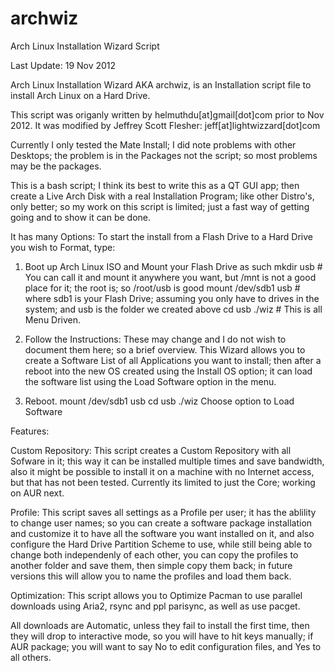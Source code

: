 archwiz
=======

Arch Linux Installation Wizard Script

Last Update: 19 Nov 2012

Arch Linux Installation Wizard AKA archwiz,
is an Installation script file to install Arch Linux on a Hard Drive.

This script was origanly written by helmuthdu[at]gmail[dot]com prior to Nov 2012.
It was modified by Jeffrey Scott Flesher: jeff[at]lightwizzard[dot]com

Currently I only tested the Mate Install; I did note problems with other Desktops; 
the problem is in the Packages not the script; so most problems may be the packages.

This is a bash script; I think its best to write this as a QT GUI app; 
then create a Live Arch Disk with a real Installation Program; like other Distro's, only better; 
so my work on this script is limited; just a fast way of getting going and to show it can be done.

It has many Options:
To start the install from a Flash Drive to a Hard Drive you wish to Format, type:
1.  Boot up Arch Linux ISO and Mount your Flash Drive as such
    mkdir usb # You can call it and mount it anywhere you want, but /mnt is not a good place for it; the root is; so /root/usb is good
    mount /dev/sdb1 usb # where sdb1 is your Flash Drive; assuming you only have to drives in the system; and usb is the folder we created above
    cd usb
    ./wiz # This is all Menu Driven.

2.  Follow the Instructions: These may change and I do not wish to document them here; so a brief overview.
    This Wizard allows you to create a Software List of all Applications you want to install; 
    then after a reboot into the new OS created using the Install OS option; 
    it can load the software list using the Load Software option in the menu.

3.  Reboot.
    mount /dev/sdb1 usb
    cd usb
    ./wiz
    Choose option to Load Software
    
Features:

Custom Repository: This script creates a Custom Repository with all Sofware in it; 
    this way it can be installed multiple times and save bandwidth, 
    also it might be possible to install it on a machine with no Internet access,
    but that has not been tested.
    Currently its limited to just the Core; working on AUR next.

Profile: This script saves all settings as a Profile per user; it has the ablility to change user names; 
    so you can create a software package installation and customize it to have all the software you want installed on it,
    and also configure the Hard Drive Partition Scheme to use, while still being able to change both independenly of each other,
    you can copy the profiles to another folder and save them, then simple copy them back; in future versions this will allow
    you to name the profiles and load them back.
    
Optimization: This script allows you to Optimize Pacman to use parallel downloads using Aria2, rsync and ppl parisync, as well as use pacget.

All downloads are Automatic, unless they fail to install the first time, then they will drop to interactive mode, so you will have to 
    hit keys manually; if AUR package; you will want to say No to edit configuration files, and Yes to all others.
    

    
